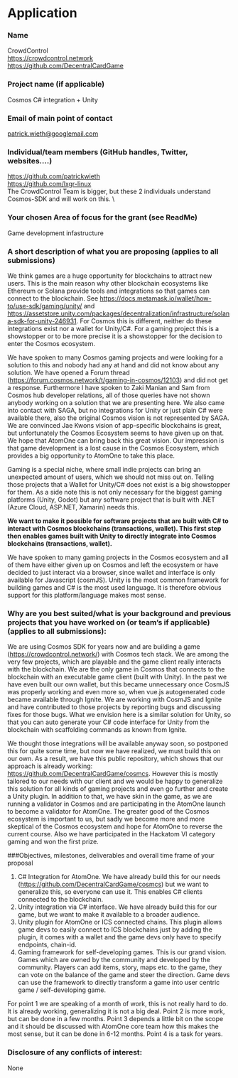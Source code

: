 # Application

### Name
CrowdControl \
https://crowdcontrol.network \
https://github.com/DecentralCardGame

### Project name (if applicable)
Cosmos C# integration + Unity

### Email of main point of contact
patrick.wieth@googlemail.com

### Individual/team members (GitHub handles, Twitter, websites….)
https://github.com/patrickwieth \
https://github.com/lxgr-linux \
The CrowdControl Team is bigger, but these 2 individuals understand Cosmos-SDK and will work on this. \

### Your chosen Area of focus for the grant (see ReadMe)
Game development infastructure

### A short description of what you are proposing (applies to all submissions)

We think games are a huge opportunity for blockchains to attract new users. This is the main reason why other blockchain ecosystems like Ethereum or Solana provide tools and integrations so that games can connect to the blockchain. See https://docs.metamask.io/wallet/how-to/use-sdk/gaming/unity/ and https://assetstore.unity.com/packages/decentralization/infrastructure/solana-sdk-for-unity-246931. 
For Cosmos this is different, neither do these integrations exist nor a wallet for Unity/C#. For a gaming project this is a showstopper or to be more precise it is a showstopper for the decision to enter the Cosmos ecosystem.

We have spoken to many Cosmos gaming projects and were looking for a solution to this and nobody had any at hand and did not know about any solution. We have opened a Forum thread (https://forum.cosmos.network/t/gaming-in-cosmos/12103) and did not get a response. Furthermore I have spoken to Zaki Manian and Sam from Cosmos hub developer relations, all of those queries have not shown anybody working on a solution that we are presenting here. We also came into contact with SAGA, but no integrations for Unity or just plain C# were available there, also the original Cosmos vision is not represented by SAGA. We are convinced Jae Kwons vision of app-specific blockchains is great, but unfortunately the Cosmos Ecosystem seems to have given up on that. We hope that AtomOne can bring back this great vision.
Our impression is that game development is a lost cause in the Cosmos Ecosystem, which provides a big opportunity to AtomOne to take this place. 

Gaming is a special niche, where small indie projects can bring an unexpected amount of users, which we should not miss out on. Telling those projects that a Wallet for Unity/C# does not exist is a big showstopper for them. As a side note this is not only necessary for the biggest gaming platforms (Unity, Godot) but any software project that is built with .NET (Azure Cloud, ASP.NET, Xamarin) needs this.

**We want to make it possible for software projects that are built with C# to interact with Cosmos blockchains (transactions, wallet). This first step then enables games built with Unity to directly integrate into Cosmos blockchains (transactions, wallet).**

We have spoken to many gaming projects in the Cosmos ecosystem and all of them have either given up on Cosmos and left the ecosystem or have decided to just interact via a browser, since wallet and interface is only available for Javascript (cosmJS). Unity is the most common framework for building games and C\# is the most used language. It is therefore obvious support for this platform/language makes most sense.


### Why are you best suited/what is your background and previous projects that you have worked on (or team’s if applicable) (applies to all submissions):
We are using Cosmos SDK for years now and are building a game (https://crowdcontrol.network/) with Cosmos tech stack. We are among the very few projects, which are playable and the game client really interacts with the blockchain. We are the only game in Cosmos that connects to the blockchain with an executable game client (built with Unity). In the past we have even built our own wallet, but this became unnecessary once CosmJS was properly working and even more so, when vue.js autogenerated code became available through Ignite. We are working with CosmJS and Ignite and have contributed to those projects by reporting bugs and discussing fixes for those bugs. What we envision here is a similar solution for Unity, so that you can auto generate your C\# code interface for Unity from the blockchain with scaffolding commands as known from Ignite.

We thought those integrations will be available anyway soon, so postponed this for quite some time, but now we have realized, we must build this on our own. As a result, we have this public repository, which shows that our approach is already working: https://github.com/DecentralCardGame/cosmcs. However this is mostly tailored to our needs with our client and we would be happy to generalize this solution for all kinds of gaming projects and even go further and create a Unity plugin. In addition to that, we have skin in the game, as we are running a validator in Cosmos and are participating in the AtomOne launch to become a validator for AtomOne. The greater good of the Cosmos ecosystem is important to us, but sadly we become more and more skeptical of the Cosmos ecosystem and hope for AtomOne to reverse the current course. Also we have participated in the Hackatom VI category gaming and won the first prize.

###Objectives, milestones, deliverables and overall time frame of your proposal

1. C\# Integration for AtomOne. We have already build this for our needs (https://github.com/DecentralCardGame/cosmcs) but we want to generalize this, so everyone can use it. This enables C\# clients connected to the blockchain.
2. Unity integration via C\# interface. We have already build this for our game, but we want to make it available to a broader audience.
3. Unity plugin for AtomOne or ICS connected chains. This plugin allows game devs to easily connect to ICS blockchains just by adding the plugin, it comes with a wallet and the game devs only have to specify endpoints, chain-id. 
4. Gaming framework for self-developing games. This is our grand vision. Games which are owned by the community and developed by the community. Players can add items, story, maps etc. to the game, they can vote on the balance of the game and steer the direction. Game devs can use the framework to directly transform a game into user centric game / self-developing game.

For point 1 we are speaking of a month of work, this is not really hard to do. It is already working, generalizing it is not a big deal. Point 2 is more work, but can be done in a few months. Point 3 depends a little bit on the scope and it should be discussed with AtomOne core team how this makes the most sense, but it can be done in 6-12 months. Point 4 is a task for years. 

### Disclosure of any conflicts of interest:

None
